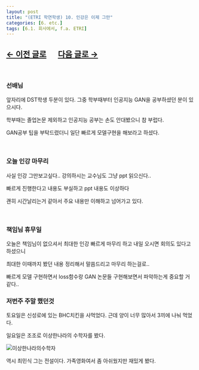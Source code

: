 ```yaml
---
layout: post
title: "(ETRI 학연학생) 10. 인강은 이제 그만"
categories: [6. etc.]
tags: [6.1. 회사에서, f.a. ETRI]
---
```


## [←  이전 글로](https://maizer2.github.io/6.%20etc2022/03/17/(ETRI-학연학생)-9.html) 　 [다음 글로 →](https://maizer2.github.io/6.%20etc2022/04/12/(ETRI-학연학생)-11.html)

<br/>

### 선배님

앞자리에 DST학생 두분이 있다. 그중 학부때부터 인공지능 GAN을 공부하셨던 분이 있으시다.

학부때는 졸업논문 제외하고 인공지능 공부는 손도 안대봤으니 참 부럽다.

GAN공부 팁을 부탁드렸더니 일단 빠르게 모델구현을 해보라고 하셨다.

<br/>

### 오늘 인강 마무리

사실 인강 그만보고싶다.. 강의하시는 교수님도 그냥 ppt 읽으신다..

빠르게 진행한다고 내용도 부실하고 ppt 내용도 이상하다

괜히 시간날리는거 같아서 주요 내용만 이해하고 넘어가고 있다.

<br/>

### 책임님 휴무일

오늘은 책임님이 없으셔서 최대한 인강 빠르게 마무리 하고 내일 오시면 회의도 있다고 하셨으니

최대한 이때까지 봤던 내용 정리해서 말씀드리고 마무리 하는걸로..

빠르게 모델 구현하면서 loss함수랑 GAN 논문들 구현해보면서 파악하는게 중요할 거 같다..


### 저번주 주말 했던것

토요일은 신성로에 있는 BHC치킨을 사먹었다. 근데 양이 너무 많아서 3끼에 나눠 먹었다.

일요일은 조조로 이상한나라의 수학자를 봤다.

![이상한나라의수학자](https://w.namu.la/s/f218b50c6506aced83eab8e8fb5c741b35cd1a5da5122b2e0ef95b19aec0a583c6016a4c8ff25cb9961ad9f878d765bd19d5e8b17c8c9554917b6a0114474047068e9db23f4eb851edfa6dfe2c56dffa3b4380890408c949296b1957bd83aa16a96910d0d9e71fe297cbebd3ed3c24bb)

역시 최민식 그는 전설이다. 가족영화여서 좀 아쉬웠지만 재밌게 봤다.